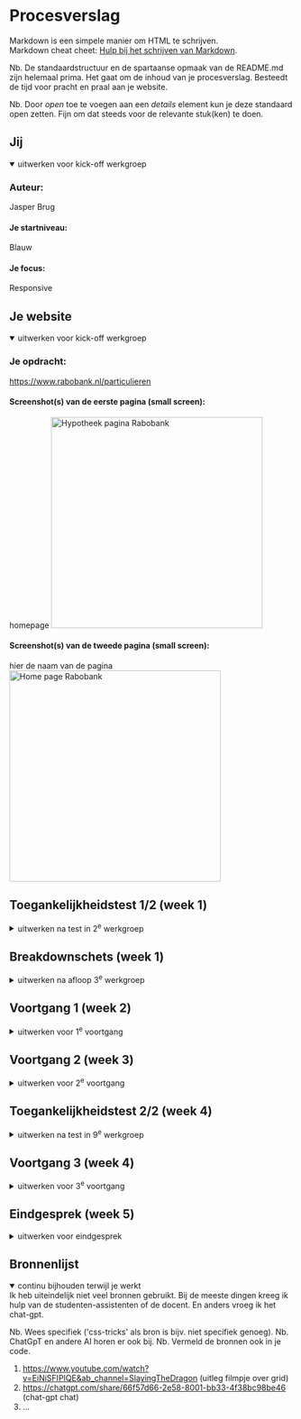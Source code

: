 # Procesverslag
Markdown is een simpele manier om HTML te schrijven.  
Markdown cheat cheet: [Hulp bij het schrijven van Markdown](https://github.com/adam-p/markdown-here/wiki/Markdown-Cheatsheet).

Nb. De standaardstructuur en de spartaanse opmaak van de README.md zijn helemaal prima. Het gaat om de inhoud van je procesverslag. Besteedt de tijd voor pracht en praal aan je website.

Nb. Door *open* toe te voegen aan een *details* element kun je deze standaard open zetten. Fijn om dat steeds voor de relevante stuk(ken) te doen.





## Jij

<details open>
  <summary>uitwerken voor kick-off werkgroep</summary>

  ### Auteur:
  Jasper Brug

  #### Je startniveau:
  Blauw

  #### Je focus:

 Responsive
</details>





## Je website

<details open>
  <summary>uitwerken voor kick-off werkgroep</summary>

  ### Je opdracht:
  https://www.rabobank.nl/particulieren


  #### Screenshot(s) van de eerste pagina (small screen): 
  homepage 
  <img src="images/HypotheekRabo.png" width="375px" alt="Hypotheek pagina Rabobank">

  #### Screenshot(s) van de tweede pagina (small screen):
  hier de naam van de pagina  
  <img src="images/screenshotHomepage.png" width="375px" alt="Home page Rabobank">
 
</details>



## Toegankelijkheidstest 1/2 (week 1)

<details>
  <summary>uitwerken na test in 2<sup>e</sup> werkgroep</summary>

  ### Bevindingen
  Lijst met je bevindingen die in de test naar voren kwamen:
1.	Pagina’s van hamburgermenu’s werken niet als je er overheen hovert.
2.	De screenreader legt heel genuanceerd uit wat de knop doet als je erop klikt en wat je kan doen als je weg wilt (soms te genuanceerd). 
3.	De screenreader praat relatief snel. 
4.	De screenreader vertelt niet op welke je pagina zit. Hij zegt dat je je op een groep bevind in webmateriaal. 
5. De screenreader vertelt ook niet vaak wat voor element het is. 

<img src="images/toegankelijkheidstest/toegankelijkheidstest_foto_5.png" alt="toegankelijkheidstest foto 5">
<img src="images/toegankelijkheidstest/toegankelijkheidstest_foto_4.png" alt="toegankelijkheidstest foto 4">
<img src="images/toegankelijkheidstest/toegankelijkheidstest_foto_3.png" alt="toegankelijkheidstest foto 3">
<img src="images/toegankelijkheidstest/toegankelijkheidstest_foto_2.png" alt="toegankelijkheidstest foto 2">
<img src="images/toegankelijkheidstest/toegankelijkheidstest_foto_1.png" alt="toegankelijkheidstest foto 1">


</details>



## Breakdownschets (week 1)

<details>
  <summary>uitwerken na afloop 3<sup>e</sup> werkgroep</summary>

  ### de hele pagina: 
  <img src="images/homepage_breakdown.jpg" width="375px" alt="breakdown van de hele pagina">

  <img src="images/hypotheek_breakdown.jpg" width="375px" alt="breakdown van de hele pagina">

  ### dynamisch deel (bijv menu): 
  <img src="readme-images/breakdown-schets-dynamisch.jpg" width="375px" alt="breakdown van een dynamisch deel">

  ### wellicht nog een dynamisch deel (bijv filter): 
  <img src="readme-images/dummy-plaatje.jpg" width="375px" alt="breakdown van nog een dynamisch deel">

</details>





## Voortgang 1 (week 2)

<details>
  <summary>uitwerken voor 1<sup>e</sup> voortgang</summary>

  ### Stand van zaken
  Ik had bij het eerste voortgangsgesprek alleen nog maar mijn html af. Hierdoor had ik nog niet zoveel vragen over
  de opdracht. Ik kreeg wel al een paar goede tips. Bijvoorbeeld dat het handig is om met properties te werken.


  ### Agenda voor meeting
  samen met je groepje opstellen

  | student 1      | student 2          | student 3    | student 4        |
  | ---            | ---                | ---          | ---              |
  | dit bespreken  | en dit             | en ik dit    | en dan ik dat    |
  | en dat ook nog | dit als er tijd is | nog een punt | dit wil ik zeker |
  | ...            | ...                | ...          | ...              |
bespreken: hiërarchie html.
nog doen: beginnetje maken aan css.


  ### Verslag van meeting
  hier na afloop snel de uitkomsten van de meeting vastleggen

  - De html pagina was over het algemeen prima. Wel nog even goed kijken of alles semantisch is.
  - Werk met properties.
  - Tempo ietsjes opvoeren. 
  - ...

</details>





## Voortgang 2 (week 3)

<details>
  <summary>uitwerken voor 2<sup>e</sup> voortgang</summary>

  ### Stand van zaken
  Ik was al best ver met de vormgeving, alleen zag alles er alleen goed uit op de telefoon. oftewel niks was nog responsive.  Dus hier had ik nog wel wat vragen over.


  ### Agenda voor meeting
  samen met je groepje opstellen

  | student 1      | student 2          | student 3    | student 4        |
  | ---            | ---                | ---          | ---              |
  | dit bespreken  | en dit             | en ik dit    | en dan ik dat    |
  | en dat ook nog | dit als er tijd is | nog een punt | dit wil ik zeker |
  | ...            | ...                | ...          | ...              |


  ### Verslag van meeting
  hier na afloop snel de uitkomsten van de meeting vastleggen

  - Werk met 'grid' en 'flexbox'. Kijk vooral ook nog terug naar de lesopdrachten.
  - Werk met media queries, zodat je de vormgeving kan aanpassen als het scherm veranderd van grootte. Op DLO
  staat hier nog een uitleg video van. 
  - Kortom ik kreeg vooral de tips om terug te kijken naar de lesopdrachten.
- ...

</details>





## Toegankelijkheidstest 2/2 (week 4)

<details>
  <summary>uitwerken na test in 9<sup>e</sup> werkgroep</summary>

  ### Bevindingen
  Lijst met je bevindingen die in de test naar voren kwamen (geef ook aan wat er verbeterd is):

  1. Doordat ik zowat alle elementen ook heb aangegeven als die elementen, kan de screenreader
  goed duidelijk maken wat er staat. 
  2. de HTML was nog niet helemaal gevalideert. 
  3. De content is nu wel bijna op alle schermen te goed te lezen en te begrijpen.
  4. alle plaatjes hebben een 'alt' tekstje, waardoor de screenreader dat goed kon uitleggen.
  

</details>





## Voortgang 3 (week 4)

<details>
  <summary>uitwerken voor 3<sup>e</sup> voortgang</summary>

  ### Stand van zaken
  Voor mijn gevoel liep ik nog best achter. Ik had dan ook best wel veel vragen.


  ### Agenda voor meeting
  samen met je groepje opstellen

  | student 1      | student 2          | student 3    | student 4        |
  | ---            | ---                | ---          | ---              |
  | dit bespreken  | en dit             | en ik dit    | en dan ik dat    |
  | en dat ook nog | dit als er tijd is | nog een punt | dit wil ik zeker |
  | ...            | ...                | ...          | ...              |


  ### Verslag van meeting
  hier na afloop snel de uitkomsten van de meeting vastleggen

  - korte uitleg over hoe ik grid makkelijk kan toepassen voor het positioneren van de content. Dit was echt wat ik nodig had om de website af te maken. 
  - micro-interactie check. 
  - 
  - ...

</details>





## Eindgesprek (week 5)

<details>
  <summary>uitwerken voor eindgesprek</summary>

  ### Je uitkomst - karakteristiek screenshots:
  Ik heb twee pagina's van de Rabobank website nagemaakt. De homepagina en de pagina over hypotheken. Ik heb deze pagina's zoveel mogelijk responsive proberen te maken, om zo eigenlijk te website beter te maken. Over het algemeen 
  ben ik best tevreden over wat ik heb neergezet. Aan het begin van deze opdracht was ik eigenlijk nog helemaal blanco 
  qua kennis van html, css en javascript. Ik had natuurlijk vorig jaar al het een ander gedaan, maar dat waren eigenlijk allemaal best kleine opdrachtjes vergeleken met dit project. Verder vond ik het wel een moeilijke opdracht. Ik merkte echt dat ik veel vragen moest stellen om verder te komen, want in mijn eentje kwam ik er meestal niet uit. Hierdoor heb ik ook niet alles af kunnen krijgen als hoe ik het wilde hebben. Al met al vond ik het wel een leuk leertraject, en ben ik benieuwd wanneer ik deze nieuwe kennis en vaardigheden weer mag inzetten.


  ### Dit ging goed/Heb ik geleerd: 
  Een van de de dingen die echt belangrijk waren om mijn website responsive te maken, was toch wel het gebruik maken van 'grid'. Ik had vorig jaar eigenlijk alleen nog maar met flexbox gewerkt, en zag er eigenlijk best wel tegenop om grid te gebruiken. Maar ik kwam er uiteindelijk achter dat Grid harstikke handig is als je wil dat je content op elk soort scherm er goed en duidelijk uit ziet. 

  <img src="readme-images/grid-schreenshot1.png" width="375px" alt="grid screenshot">
  <img src="readme-images/grid-screenshot2.png" width="375px" alt="grid screenshot">
  <img src="readme-images/css-grid-screenshot.png" width="375px" alt="css grid screenshot">

  Verder had ik ook geleerd dat je inplaats van het handmatig opschrijven van de grid columnen en rows, dit ook kan aanroepen met een kortere regel die eigenlijk ook beter werkt.

  grid-template-columns: repeat(auto-fit, minmax(300px,1fr));

  Door deze regel schaalt het grid automatisch op basis van hoe groot het element is op de voledige breedte. Hierdoor hoefte je zelf ook niet veel na te denken en zag het er ook professioneel uit. 

  Als laatste waren de media queries ook een gamechanger voor mij. Aan het begin van dit project wist ik nog niet wat het was, omdat ik er nog niet eerder mee had gewerkt. Maar dit was echt top voor het aanpassen van de vormgeving als het scherm van grootte veranderd. 

  <img src="readme-images/screenshot-mediaqueries.png" width="375px" alt="screenshot media queries">


  ### Dit was lastig/Is niet gelukt:
  Helaas waren er ook een aantal dingen die ik lastig vond of die niet gelukt zijn. 
  Om te beginnen de grootste fout van de pagina's. 

  Dit is bij het stukje 'actueel' van de homepage, en het gaat om die drie collage afbeeldingen met tekst. Als eerste kreeg ik het niet voor mekaar om ze mooi mee te schalen met de grootte van het scherm. En als tweede wilde ik dat als je op mobiel formaat kijkt, dat de afbeeldingen kleiner worden en onder elkaar gaan staan met aan de rechter kant tekst. Maar vooral dat laaste lukte niet. Ik heb tot het laaste moment nog ermee gepuzzeld, maar elke verandering die ik maakte, maakte het nog lelijker en onduidelijker. Dus hier heb ik helaas mijn verlies moet pakken.
  <img src="readme-images/fout-actueel-screenshot1.png" width="375px" alt="fout actueel">
  <img src="readme-images/fout-actueel-screenshot2.png" width="375px" alt="fout actueel"> 

  Nog een ding wat niet ik niet snapte en dus ook niet goed ging, waren de list-items van de socialmedia icons. Ze waren namelijk onnodig lang in de hoogte waardoor ze veel ruimte in beslag namen.
  <img src="readme-images/screenshot-socials.png" width="375px" alt="social media icons">

  Een ander ding wat ik ook niet snapte, was het gebruik maken van 'position: fixed'. Er was namelijk een icon waarvan ik dat wilde hebben. Alleen als ik die regel toepaste verdween die gewoon. De docent had hier nog wat over gezegd, alleen dat was ik vergeten helaas.
  <img src="readme-images/comment-icon-fout.png" width="375px" alt="screenshot comment icon">

  Als laaste waren er nog een aantal kleine dingen waar ik helaas niet aan toe gekomen ben om het op te lossen.
  Ik had namelijk nog meer willen werken met hover en focus functies, om de website nog gebruikersvriendelijker te maken en dus meer 'responsive'. Ook zien een aantal dingen er niet helemaal netjes uit op de pagina, dus daar had ik eigenlijk ook nog wat meer mee willen klooien. Over het algemeen vind ik toch dat ik vaak iets te laks ben geweest. Ik dacht vaak dat ik veel dingen zelf wel kon oplossen, waardoor ik heel lang bezig was met een klein ding. Hierdoor heb ik best wel tijd verloren. Kortom, voor de volgende keer zal ik meer vragen stellen en realistisch blijven nadenken over of ik iets wel of niet kan.  



  
</details>





## Bronnenlijst

<details open>
  <summary>continu bijhouden terwijl je werkt</summary>
  Ik heb uiteindelijk niet veel bronnen gebruikt. Bij de meeste dingen kreeg ik hulp van de studenten-assistenten of de docent. En anders vroeg ik het chat-gpt.

  Nb. Wees specifiek ('css-tricks' als bron is bijv. niet specifiek genoeg). 
  Nb. ChatGpT en andere AI horen er ook bij.
  Nb. Vermeld de bronnen ook in je code.

  1. https://www.youtube.com/watch?v=EiNiSFIPIQE&ab_channel=SlayingTheDragon
    (uitleg filmpje over grid)
  2. https://chatgpt.com/share/66f57d66-2e58-8001-bb33-4f38bc98be46
    (chat-gpt chat)
  3. ...

</details>